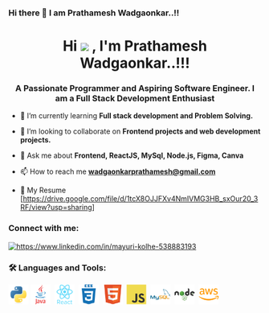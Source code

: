 ### Hi there 👋 I am Prathamesh Wadgaonkar..!!


<h1 align="center">Hi 
  <img src="https://media.giphy.com/media/hvRJCLFzcasrR4ia7z/giphy.gif" width="30px"/>
, I'm Prathamesh Wadgaonkar..!!!</h1>
<h3 align="center">A Passionate Programmer and Aspiring Software Engineer. I am a Full Stack Development Enthusiast</h3>

- 🌱 I’m currently learning **Full stack development and Problem Solving.**

- 👯 I’m looking to collaborate on **Frontend projects and web development projects.**

- 💬 Ask me about **Frontend, ReactJS, MySql, Node.js, Figma, Canva**

- 📫 How to reach me **wadgaonkarprathamesh@gmail.com**

- 📄 My Resume [https://drive.google.com/file/d/1tcX8OJJFXv4NmIVMG3HB_sxOur20_3RF/view?usp=sharing]

<h3 align="left">Connect with me:</h3>
<p align="left">
<a href="https://linkedin.com/in/https://www.linkedin.com/in/prathamesh-wadgaonkar-8b3189238/" target="blank"><img align="center" src="https://raw.githubusercontent.com/rahuldkjain/github-profile-readme-generator/master/src/images/icons/Social/linked-in-alt.svg" alt="https://www.linkedin.com/in/mayuri-kolhe-538883193" height="30" width="40" /></a>


</p>

<h3 align="left"> 🛠️ Languages and Tools:</h3>
<div>
  <img src="https://raw.githubusercontent.com/devicons/devicon/master/icons/python/python-original.svg" alt="python" width="40" height="40" /> 
  <img src="https://github.com/devicons/devicon/blob/master/icons/java/java-original-wordmark.svg" title="Java" alt="Java" width="40" height="40"/>&nbsp;
  <img src="https://github.com/devicons/devicon/blob/master/icons/react/react-original-wordmark.svg" title="React" alt="React" width="40" height="40"/>&nbsp;
  <img src="https://github.com/devicons/devicon/blob/master/icons/css3/css3-plain-wordmark.svg"  title="CSS3" alt="CSS" width="40" height="40"/>&nbsp;
  <img src="https://github.com/devicons/devicon/blob/master/icons/html5/html5-original.svg" title="HTML5" alt="HTML" width="40" height="40"/>&nbsp;
  <img src="https://github.com/devicons/devicon/blob/master/icons/javascript/javascript-original.svg" title="JavaScript" alt="JavaScript" width="40" height="40"/>&nbsp;
  <img src="https://github.com/devicons/devicon/blob/master/icons/mysql/mysql-original-wordmark.svg" title="MySQL"  alt="MySQL" width="40" height="40"/>&nbsp;
  <img src="https://github.com/devicons/devicon/blob/master/icons/nodejs/nodejs-original-wordmark.svg" title="NodeJS" alt="NodeJS" width="40" height="40"/>&nbsp;
  <img src="https://github.com/devicons/devicon/blob/master/icons/amazonwebservices/amazonwebservices-plain-wordmark.svg" title="AWS" alt="AWS" width="40" height="40"/>&nbsp;
  
</div>



